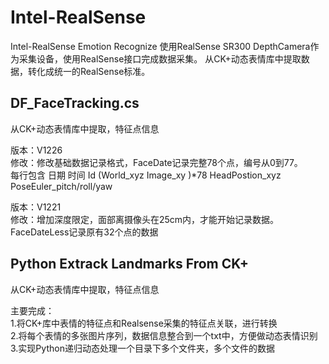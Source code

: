 ﻿# Intel-RealSense
Intel-RealSense Emotion Recognize
使用RealSense SR300 DepthCamera作为采集设备，使用RealSense接口完成数据采集。
从CK+动态表情库中提取数据，转化成统一的RealSense标准。

## DF_FaceTracking.cs
从CK+动态表情库中提取，特征点信息  
 
版本：V1226    
修改：修改基础数据记录格式，FaceDate记录完整78个点，编号从0到77。     
      每行包含 日期 时间 Id (World_xyz Image_xy )*78 HeadPostion_xyz PoseEuler_pitch/roll/yaw  

版本：V1221     
修改：增加深度限定，面部离摄像头在25cm内，才能开始记录数据。      
      FaceDateLess记录原有32个点的数据




## Python Extrack Landmarks From CK+
从CK+动态表情库中提取，特征点信息  

主要完成：  
1.将CK+库中表情的特征点和Realsense采集的特征点关联，进行转换   
2.将每个表情的多张图片序列，数据信息整合到一个txt中，方便做动态表情识别   
3.实现Python递归动态处理一个目录下多个文件夹，多个文件的数据  
